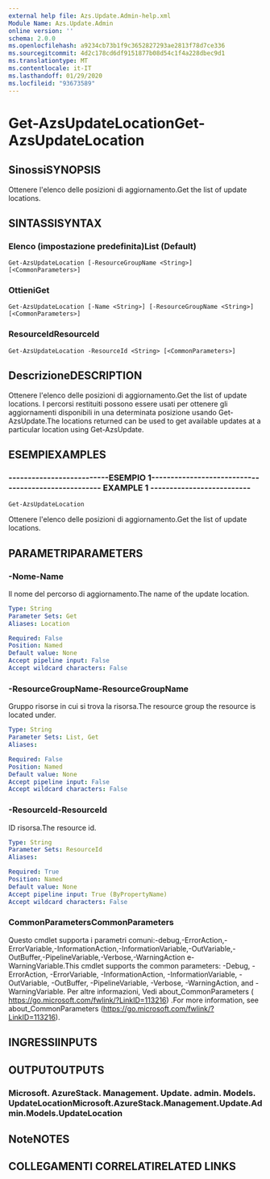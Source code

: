 ```yaml
---
external help file: Azs.Update.Admin-help.xml
Module Name: Azs.Update.Admin
online version: ''
schema: 2.0.0
ms.openlocfilehash: a9234cb73b1f9c3652827293ae2813f78d7ce336
ms.sourcegitcommit: 4d2c178cd6df9151877b08d54c1f4a228dbec9d1
ms.translationtype: MT
ms.contentlocale: it-IT
ms.lasthandoff: 01/29/2020
ms.locfileid: "93673589"
---
```

# <span data-ttu-id="28983-101">Get-AzsUpdateLocation</span><span class="sxs-lookup"><span data-stu-id="28983-101">Get-AzsUpdateLocation</span></span>

## <span data-ttu-id="28983-102">Sinossi</span><span class="sxs-lookup"><span data-stu-id="28983-102">SYNOPSIS</span></span>
<span data-ttu-id="28983-103">Ottenere l'elenco delle posizioni di aggiornamento.</span><span class="sxs-lookup"><span data-stu-id="28983-103">Get the list of update locations.</span></span>

## <span data-ttu-id="28983-104">SINTASSI</span><span class="sxs-lookup"><span data-stu-id="28983-104">SYNTAX</span></span>

### <span data-ttu-id="28983-105">Elenco (impostazione predefinita)</span><span class="sxs-lookup"><span data-stu-id="28983-105">List (Default)</span></span>
```
Get-AzsUpdateLocation [-ResourceGroupName <String>] [<CommonParameters>]
```

### <span data-ttu-id="28983-106">Ottieni</span><span class="sxs-lookup"><span data-stu-id="28983-106">Get</span></span>
```
Get-AzsUpdateLocation [-Name <String>] [-ResourceGroupName <String>] [<CommonParameters>]
```

### <span data-ttu-id="28983-107">ResourceId</span><span class="sxs-lookup"><span data-stu-id="28983-107">ResourceId</span></span>
```
Get-AzsUpdateLocation -ResourceId <String> [<CommonParameters>]
```

## <span data-ttu-id="28983-108">Descrizione</span><span class="sxs-lookup"><span data-stu-id="28983-108">DESCRIPTION</span></span>
<span data-ttu-id="28983-109">Ottenere l'elenco delle posizioni di aggiornamento.</span><span class="sxs-lookup"><span data-stu-id="28983-109">Get the list of update locations.</span></span> <span data-ttu-id="28983-110">I percorsi restituiti possono essere usati per ottenere gli aggiornamenti disponibili in una determinata posizione usando Get-AzsUpdate.</span><span class="sxs-lookup"><span data-stu-id="28983-110">The locations returned can be used to get available updates at a particular location using Get-AzsUpdate.</span></span>

## <span data-ttu-id="28983-111">ESEMPI</span><span class="sxs-lookup"><span data-stu-id="28983-111">EXAMPLES</span></span>

### <span data-ttu-id="28983-112">--------------------------ESEMPIO 1--------------------------</span><span class="sxs-lookup"><span data-stu-id="28983-112">-------------------------- EXAMPLE 1 --------------------------</span></span>
```
Get-AzsUpdateLocation
```

<span data-ttu-id="28983-113">Ottenere l'elenco delle posizioni di aggiornamento.</span><span class="sxs-lookup"><span data-stu-id="28983-113">Get the list of update locations.</span></span>

## <span data-ttu-id="28983-114">PARAMETRI</span><span class="sxs-lookup"><span data-stu-id="28983-114">PARAMETERS</span></span>

### <span data-ttu-id="28983-115">-Nome</span><span class="sxs-lookup"><span data-stu-id="28983-115">-Name</span></span>
<span data-ttu-id="28983-116">Il nome del percorso di aggiornamento.</span><span class="sxs-lookup"><span data-stu-id="28983-116">The name of the update location.</span></span>

```yaml
Type: String
Parameter Sets: Get
Aliases: Location

Required: False
Position: Named
Default value: None
Accept pipeline input: False
Accept wildcard characters: False
```

### <span data-ttu-id="28983-117">-ResourceGroupName</span><span class="sxs-lookup"><span data-stu-id="28983-117">-ResourceGroupName</span></span>
<span data-ttu-id="28983-118">Gruppo risorse in cui si trova la risorsa.</span><span class="sxs-lookup"><span data-stu-id="28983-118">The resource group the resource is located under.</span></span>

```yaml
Type: String
Parameter Sets: List, Get
Aliases: 

Required: False
Position: Named
Default value: None
Accept pipeline input: False
Accept wildcard characters: False
```

### <span data-ttu-id="28983-119">-ResourceId</span><span class="sxs-lookup"><span data-stu-id="28983-119">-ResourceId</span></span>
<span data-ttu-id="28983-120">ID risorsa.</span><span class="sxs-lookup"><span data-stu-id="28983-120">The resource id.</span></span>

```yaml
Type: String
Parameter Sets: ResourceId
Aliases: 

Required: True
Position: Named
Default value: None
Accept pipeline input: True (ByPropertyName)
Accept wildcard characters: False
```

### <span data-ttu-id="28983-121">CommonParameters</span><span class="sxs-lookup"><span data-stu-id="28983-121">CommonParameters</span></span>
<span data-ttu-id="28983-122">Questo cmdlet supporta i parametri comuni:-debug,-ErrorAction,-ErrorVariable,-InformationAction,-InformationVariable,-OutVariable,-OutBuffer,-PipelineVariable,-Verbose,-WarningAction e-WarningVariable.</span><span class="sxs-lookup"><span data-stu-id="28983-122">This cmdlet supports the common parameters: -Debug, -ErrorAction, -ErrorVariable, -InformationAction, -InformationVariable, -OutVariable, -OutBuffer, -PipelineVariable, -Verbose, -WarningAction, and -WarningVariable.</span></span> <span data-ttu-id="28983-123">Per altre informazioni, Vedi about_CommonParameters ( https://go.microsoft.com/fwlink/?LinkID=113216) .</span><span class="sxs-lookup"><span data-stu-id="28983-123">For more information, see about_CommonParameters (https://go.microsoft.com/fwlink/?LinkID=113216).</span></span>

## <span data-ttu-id="28983-124">INGRESSI</span><span class="sxs-lookup"><span data-stu-id="28983-124">INPUTS</span></span>

## <span data-ttu-id="28983-125">OUTPUT</span><span class="sxs-lookup"><span data-stu-id="28983-125">OUTPUTS</span></span>

### <span data-ttu-id="28983-126">Microsoft. AzureStack. Management. Update. admin. Models. UpdateLocation</span><span class="sxs-lookup"><span data-stu-id="28983-126">Microsoft.AzureStack.Management.Update.Admin.Models.UpdateLocation</span></span>

## <span data-ttu-id="28983-127">Note</span><span class="sxs-lookup"><span data-stu-id="28983-127">NOTES</span></span>

## <span data-ttu-id="28983-128">COLLEGAMENTI CORRELATI</span><span class="sxs-lookup"><span data-stu-id="28983-128">RELATED LINKS</span></span>

